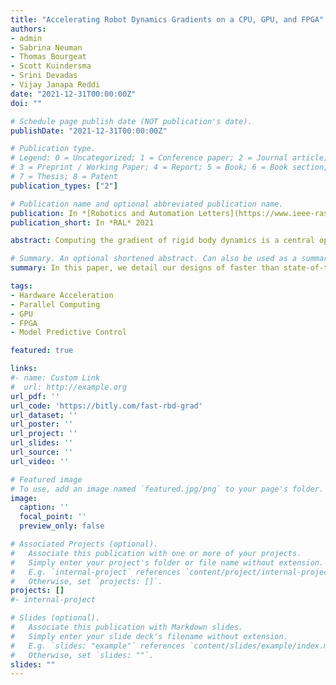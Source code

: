 ```yaml
---
title: "Accelerating Robot Dynamics Gradients on a CPU, GPU, and FPGA"
authors:
- admin
- Sabrina Neuman
- Thomas Bourgeat
- Scott Kuindersma
- Srini Devadas
- Vijay Janapa Reddi
date: "2021-12-31T00:00:00Z"
doi: ""

# Schedule page publish date (NOT publication's date).
publishDate: "2021-12-31T00:00:00Z"

# Publication type.
# Legend: 0 = Uncategorized; 1 = Conference paper; 2 = Journal article;
# 3 = Preprint / Working Paper; 4 = Report; 5 = Book; 6 = Book section;
# 7 = Thesis; 8 = Patent
publication_types: ["2"]

# Publication name and optional abbreviated publication name.
publication: In *[Robotics and Automation Letters](https://www.ieee-ras.org/publications/ra-l)* 2021
publication_short: In *RAL* 2021

abstract: Computing the gradient of rigid body dynamics is a central operation in many state-of-the-art planning and control algorithms in robotics. Parallel computing platforms such as GPUs and FPGAs can offer significant performance gains for algorithms with hardware-compatible computational structures. However, the process of refactoring the underlying algorithm to reveal these structures, and implementing performance-critical kernels that exploit them, can be challenging. In this paper, we detail our designs of faster than state-of-the-art implementations of the gradient of rigid body dynamics on a CPU, GPU, and FPGA. We find that our optimized FPGA and GPU implementations provide as much as a 3.0x end-to-end speedup over an optimized CPU implementation and that the relative performance across hardware platforms depends on the number of gradient evaluations required.

# Summary. An optional shortened abstract. Can also be used as a summary for an extended abstract or poster etc.
summary: In this paper, we detail our designs of faster than state-of-the-art implementations of the gradient of rigid body dynamics on a CPU, GPU, and FPGA. We find that our optimized FPGA and GPU implementations provide as much as a 3.0x end-to-end speedup over an optimized CPU implementation and that the relative performance across hardware platforms depends on the number of gradient evaluations required.

tags:
- Hardware Acceleration
- Parallel Computing
- GPU
- FPGA
- Model Predictive Control

featured: true

links:
#- name: Custom Link
#  url: http://example.org
url_pdf: ''
url_code: 'https://bitly.com/fast-rbd-grad'
url_dataset: ''
url_poster: ''
url_project: ''
url_slides: ''
url_source: ''
url_video: ''

# Featured image
# To use, add an image named `featured.jpg/png` to your page's folder. 
image:
  caption: ''
  focal_point: ''
  preview_only: false

# Associated Projects (optional).
#   Associate this publication with one or more of your projects.
#   Simply enter your project's folder or file name without extension.
#   E.g. `internal-project` references `content/project/internal-project/index.md`.
#   Otherwise, set `projects: []`.
projects: []
#- internal-project

# Slides (optional).
#   Associate this publication with Markdown slides.
#   Simply enter your slide deck's filename without extension.
#   E.g. `slides: "example"` references `content/slides/example/index.md`.
#   Otherwise, set `slides: ""`.
slides: ""
---
```


<!-- {{% alert note %}}
Click the *Cite* button above to demo the feature to enable visitors to import publication metadata into their reference management software.
{{% /alert %}}

{{% alert note %}}
Click the *Slides* button above to demo Academic's Markdown slides feature.
{{% /alert %}} -->

<!-- Supplementary notes can be added here, including [code and math](https://sourcethemes.com/academic/docs/writing-markdown-latex/). -->

